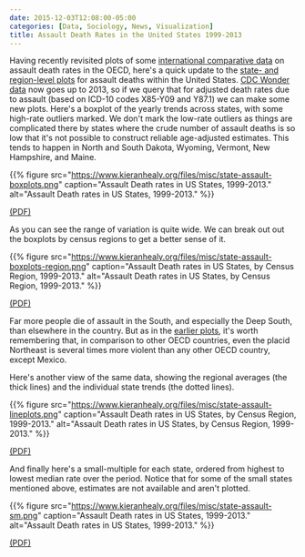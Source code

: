 ```yaml
---
date: 2015-12-03T12:08:00-05:00
categories: [Data, Sociology, News, Visualization]
title: Assault Death Rates in the United States 1999-2013
---
```


Having recently revisited plots of some [international comparative data](https://kieranhealy.org/blog/archives/2015/10/01/assault-death-rates-1960-2013/) on assault death rates in the OECD, here's a quick update to the [state- and region-level plots](https://kieranhealy.org/blog/archives/2012/07/21/assault-deaths-within-the-united-states/) for assault deaths within the United States. [CDC Wonder data](http://wonder.cdc.gov/) now goes up to 2013, so if we query that for adjusted death rates due to assault (based on ICD-10 codes X85-Y09 and Y87.1) we can make some new plots. Here's a boxplot of the yearly trends across states, with some high-rate outliers marked. We don't mark the low-rate outliers as things are complicated there by states where the crude number of assault deaths is so low that it's not possible to construct reliable age-adjusted estimates. This tends to happen in North and South Dakota, Wyoming, Vermont, New Hampshire, and Maine.

{{% figure src="https://www.kieranhealy.org/files/misc/state-assault-boxplots.png" caption="Assault Death rates in US States, 1999-2013." alt="Assault Death rates in US States, 1999-2013." %}}

[(PDF)](http://www.kieranhealy.org/files/misc/state-assault-boxplots.pdf)

As you can see the range of variation is quite wide. We can break out out the boxplots by census regions to get a better sense of it.

{{% figure src="https://www.kieranhealy.org/files/misc/state-assault-boxplots-region.png" caption="Assault Death rates in US States, by Census Region, 1999-2013." alt="Assault Death rates in US States, by Census Region, 1999-2013." %}}

[(PDF)](http://www.kieranhealy.org/files/misc/state-assault-boxplots-region.pdf)

Far more people die of assault in the South, and especially the Deep South, than elsewhere in the country. But as in the [earlier plots](https://kieranhealy.org/blog/archives/2012/07/21/assault-deaths-within-the-united-states/), it's worth remembering that, in comparison to other OECD countries, even the placid Northeast is several times more violent than any other OECD country, except Mexico.

Here's another view of the same data, showing the regional averages (the thick lines) and the individual state trends (the dotted lines). 

{{% figure src="https://www.kieranhealy.org/files/misc/state-assault-lineplots.png" caption="Assault Death rates in US States, by Census Region, 1999-2013." alt="Assault Death rates in US States, by Census Region, 1999-2013." %}}

[(PDF)](http://www.kieranhealy.org/files/misc/state-assault-lineplots.pdf)

And finally here's a small-multiple for each state, ordered from highest to lowest median rate over the period. Notice that for some of the small states mentioned above, estimates are not available and aren't plotted.

{{% figure src="https://www.kieranhealy.org/files/misc/state-assault-sm.png" caption="Assault Death rates in US States, 1999-2013." alt="Assault Death rates in US States, 1999-2013." %}}

[(PDF)](http://www.kieranhealy.org/files/misc/state-assault-sm.pdf)
